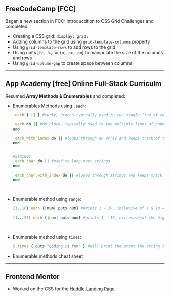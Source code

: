 ## FreeCodeCamp [FCC]
Began a new section in FCC: Introducdtion to CSS Grid Challenges and completed:
* Creating a CSS grid: `display: grid;`
* Adding columns to the grid using `grid-template-columns` property
* Using `grid-template-rows` to add rows to the grid
* Using units [`fr, %, auto, px, em`] to manipulate the size of the columns and rows
* Using `grid-column-gap` to create space between columns
_ _ _ _ 
## App Academy [free] Online Full-Stack Curriculm
Resumed __Array Methods & Enumerables__ and completed: 
* Enumerables Methods using `.each`:
    ```ruby
    .each { || } #curly, braces typically used to run single line of code
                
    .each do || #do block, typically used to run multiple lines of code
    end

    .each_with_index do || #loops through an array and keeps track of the index of each element in the array
    end


    #STRINGS
    .each_char do || #used to loop over strings
    end

    .each_char.with_index do || #loops through strings and keeps track of the index of each character
    end
    ```
    <br>
    
* Enumerable method using `range`:
    ```ruby
    (1..10).each {|num| puts num} #prints 1 - 10, inclusive of 1 & 10 => 2 dots

    (1...20).each {|num| puts num} #prints 1 - 19, exclusive of the higest range => 3 dots
    ```
    <br>

* Enumerable method using `times`:
    ```ruby
    5.times { puts "Coding is fun" } #will print the print the string 5 times
    ```
* Enumerable methods cheat sheet
* * *

## Frontend Mentor
* Worked on the CSS for the [Huddle Landing Page](https://github.com/bviengineer/frontendmentor.io-huddle-landing-page).